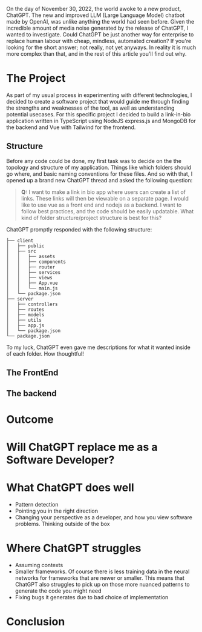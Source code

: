On the day of November 30, 2022, the world awoke to a new product, ChatGPT. The new and improved LLM (Large Language Model) chatbot made by OpenAI, was unlike anything the world had seen before. Given the incredible amount of media noise generated by the release of ChatGPT, I wanted to investigate. Could ChatGPT be just another way for enterprise to replace human labour with cheap, mindless, automated creation? If you're looking for the short answer; not really, not yet anyways. In reality it is much more complex than that, and in the rest of this article you'll find out why.

# The Project

As part of my usual process in experimenting with different technologies, I decided to create a software project that would guide me through finding the strengths and weaknesses of the tool, as well as understanding potential usecases. For this specific project I decided to build a link-in-bio application written in TypeScript using NodeJS express.js and MongoDB for the backend and Vue with Tailwind for the frontend.

## Structure
Before any code could be done, my first task was to decide on the the topology and structure of my application. Things like which folders should go where, and basic naming conventions for these files. And so with that, I opened up a brand new ChatGPT thread and asked the following question:

> **Q:** I want to make a link in bio app where users can create a list of links. These links will then be viewable on a separate page. I would like to use vue as a front end and nodejs as a backend. I want to follow best practices, and the code should be easily updatable. What kind of folder structure/project structure is best for this?

ChatGPT promptly responded with the following structure:

```
├── client
│   ├── public
│   ├── src
│   │   ├── assets
│   │   ├── components
│   │   ├── router
│   │   ├── services
│   │   ├── views
│   │   ├── App.vue
│   │   └── main.js
│   └── package.json
├── server
│   ├── controllers
│   ├── routes
│   ├── models
│   ├── utils
│   ├── app.js
│   └── package.json
└── package.json

```

To my luck, ChatGPT even gave me descriptions for what it wanted inside of each folder. How thoughtful!

## The FrontEnd

## The backend

# Outcome

# Will ChatGPT replace me as a Software Developer?

# What ChatGPT does well

-   Pattern detection
-   Pointing you in the right direction
-   Changing your perspective as a developer, and how you view software problems. Thinking outside of the box

# Where ChatGPT struggles

-   Assuming contexts
-   Smaller frameworks. Of course there is less training data in the neural networks for frameworks that are newer or smaller. This means that ChatGPT also struggles to pick up on those more nuanced patterns to generate the code you might need
-   Fixing bugs it generates due to bad choice of implementation

# Conclusion